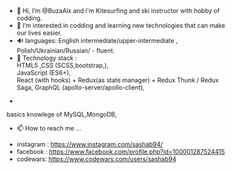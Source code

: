 - 👋 Hi, I’m @BuzaAlx and i'm Kitesurfing and ski instructor with hobby of codding.
- 👀 I’m interested in codding and learning new technologies that can make our lives easier.
- 🔊 languages: English intermediate/upper-intermediate , Polish/Ukrainian/Russian/ - fluent.
- 🌱 Technology stack :  
HTML5 ,CSS (SCSS,bootstrap,),  
JavaScript (ES6+),  
React (with hooks) + Redux(as state manager) + Redux Thunk / Redux Saga,
GraphQL (apollo-server/apollo-client),
+
basics knowlege of MySQL,MongoDB,

- 📫 How to reach me ...

* instagram : https://www.instagram.com/sashab94/  
* facebook : https://www.facebook.com/profile.php?id=100001287524415  
* codewars: https://www.codewars.com/users/sashab94  

